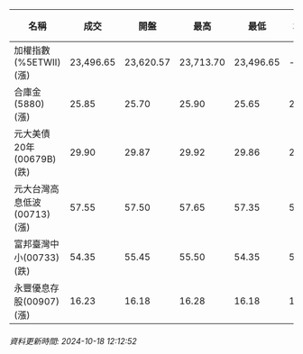 | 名稱 | 成交 | 開盤 | 最高 | 最低 | 均價 | 成交金額(億) | 昨收 | 漲跌幅 | 漲跌 | 總量 | 昨量 | 振幅 |
| -------- | -------- | -------- | -------- |-------- | -------- | -------- |-------- |-------- |-------- | -------- | -------- |-------- |
|加權指數(%5ETWII) (漲)|23,496.65|23,620.57|23,713.70|23,496.65|-|3,724.76|23,053.84|1.92%|442.81|6,741,622|0|0.94%|
|合庫金(5880) (漲)|25.85|25.70|25.90|25.65|25.81|2.05|25.70|0.58%|0.15|7,924|7,230|0.97%|
|元大美債20年(00679B) (跌)|29.90|29.87|29.92|29.86|29.89|28.61|30.32|1.39%|0.42|95,712|63,235|0.20%|
|元大台灣高息低波(00713) (漲)|57.55|57.50|57.65|57.35|57.54|4.20|57.20|0.61%|0.35|7,293|8,000|0.52%|
|富邦臺灣中小(00733) (跌)|54.35|55.45|55.50|54.35|54.78|0.659|55.10|1.36%|0.75|1,203|1,174|2.09%|
|永豐優息存股(00907) (漲)|16.23|16.18|16.28|16.18|16.24|0.554|16.14|0.56%|0.09|3,413|2,942|0.62%|
###### 資料更新時間: 2024-10-18 12:12:52